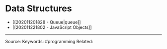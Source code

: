 # Data Structures
- [[202011201828 - Queue|queue]]
- [[202011221802 - JavaScript Objects]]

---
Source:
Keywords: #programming
Related: